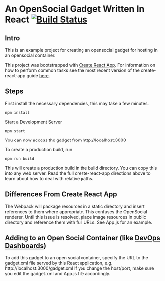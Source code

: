 # An OpenSocial Gadget Written In React [![Build Status](https://travis-ci.org/dodash/gadget-react.svg?branch=master)](https://travis-ci.org/dodash/gadget-react)
## Intro
This is an example project for creating an opensocial gadget for hosting in an opensocial container.

This project was bootstrapped with [Create React App](https://github.com/facebookincubator/create-react-app).
For information on how to perform common tasks see the most recent version of the create-react-app guide [here](https://github.com/facebookincubator/create-react-app/blob/master/packages/react-scripts/template/README.md).

## Steps 
First install the necessary dependencies, this may take a few minutes.
```
npm install
```

Start a Development Server
```
npm start
```
You can now access the gadget from http://localhost:3000

To create a production build, run
```
npm run build
```
This will create a production build in the build directory. You can copy this into any web server. Read the full create-react-app directions above to learn about how to deal with relative paths.

## Differences From Create React App
The Webpack will package resources in a static directory and insert references to them where appropriate. This confuses the OpenSocial renderer. Until this issue is resolved, place image resources in public directory and reference them with full URLs. See App.js for an example.

## Adding to an Open Social Container (like [DevOps Dashboards](http://www.cccqcommunity.com/dashboard_beta.html))
To add this gadget to an open social container, specify the URL to the gadget.xml file served by this React application, e.g.
http://localhost:3000/gadget.xml
If you change the host/port, make sure you edit the gadget.xml and App.js file accordingly.
